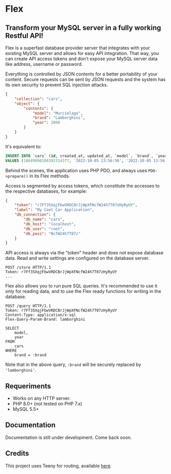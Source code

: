 # Flex

## Transform your MySQL server in a fully working Restful API!

Flex is a superfast database provider server that integrates with your existing MySQL server and allows for easy API integration. That way, you can create API access tokens and don't expose your MySQL server data like address, username or password.

Everything is controlled by JSON contents for a better portability of your content. Secure requests can be sent by JSON requests and the system has its own security to prevent SQL injection attacks.

```json
{
    "collection": "cars",
    "object": {
        "contents": {
            "model": "Murcielago",
            "brand": "Lamborghini",
            "year": 2008
        }
    }
}
```

It's equivalent to:

```sql
INSERT INTO `cars` (id, created_at, updated_at, `model`, `brand`, `year`)
VALUES (16649890104392314377, '2022-10-05 13:56:50', '2022-10-05 13:56:50','Murcielago','Lamborghini', 2008);
```

Behind the scenes, the application uses PHP PDO, and always uses `PDO->prepare()` in its Flex methods.

Access is segmented by access tokens, which constitute the accesses to the respective databases, for example:

```json
{
    "token": "r7Ff35XqjFbwVRDCBrJjWpXFNcfW24h7T07zHyRyUY",
    "label": "My Cool Car Application",
    "db_connection": {
        "db_name": "cars",
        "db_host": "localhost",
        "db_user": "root",
        "db_pass": "NcfW24h7T07z"
    }
}
```

API access is always via the "token" header and does not expose database data. Read and write settings are configured on the database server.

```http
POST /store HTTP/1.1
Token: r7Ff35XqjFbwVRDCBrJjWpXFNcfW24h7T07zHyRyUY
...
```

Flex also allows you to run pure SQL queries. It's recommended to use it only for reading data, and to use the Flex ready functions for writing in the database.

```http
POST /query HTTP/1.1
Token: r7Ff35XqjFbwVRDCBrJjWpXFNcfW24h7T07zHyRyUY
Content-Type: application/x-sql
Flex-Query-Param-Brand: lamborghini

SELECT
    model,
    year
FROM
    cars
WHERE
    brand = :brand
```

Note that in the above query, `:brand` will be securely replaced by `'lamborghini'`.

## Requeriments

- Works on any HTTP server.
- PHP 8.0+ (not tested on PHP 7.x)
- MySQL 5.5+

## Documentation

Documentation is still under development. Come back soon.

## Credits

This project uses Teeny for routing, available [here](https://github.com/inphinit/teeny).